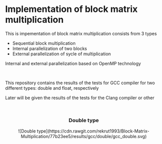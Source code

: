  <h1>Implementation of block matrix multiplication</h1>
 

<p> This is impementation of block matrix multiplication consists from 3 types</p>

<ul>
 <li>Sequential block multiplication</li>
 <li>Internal parallelization of two blocks</li>
 <li>External parallelization of sycle of multiplication</li>
</ul>

<p>Internal and external parallelization based on OpenMP technology</p> 
<br>

<p> This repository contains the results of the tests for GCC compiler for two different types: double and float, respectively</p>
<p> Later will be given the results of the tests for the Clang compiler or other</p>

<br>
<h3 align="center">Double type</h3>

<p align="center"> ![Double type](https://cdn.rawgit.com/rekrut1993/Block-Matrix-Multiplication/77b23ee5/results/gcc/double/gcc_double.svg) </p>
